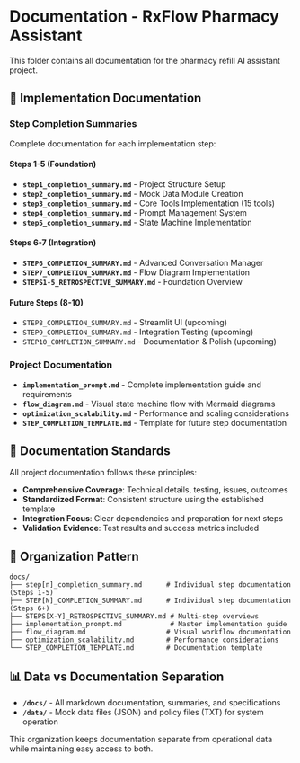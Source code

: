 # Documentation - RxFlow Pharmacy Assistant

This folder contains all documentation for the pharmacy refill AI assistant project.

## 📝 Implementation Documentation

### Step Completion Summaries
Complete documentation for each implementation step:

#### Steps 1-5 (Foundation)
- **`step1_completion_summary.md`** - Project Structure Setup
- **`step2_completion_summary.md`** - Mock Data Module Creation  
- **`step3_completion_summary.md`** - Core Tools Implementation (15 tools)
- **`step4_completion_summary.md`** - Prompt Management System
- **`step5_completion_summary.md`** - State Machine Implementation

#### Steps 6-7 (Integration)  
- **`STEP6_COMPLETION_SUMMARY.md`** - Advanced Conversation Manager
- **`STEP7_COMPLETION_SUMMARY.md`** - Flow Diagram Implementation
- **`STEPS1-5_RETROSPECTIVE_SUMMARY.md`** - Foundation Overview

#### Future Steps (8-10)
- `STEP8_COMPLETION_SUMMARY.md` - Streamlit UI (upcoming)
- `STEP9_COMPLETION_SUMMARY.md` - Integration Testing (upcoming)
- `STEP10_COMPLETION_SUMMARY.md` - Documentation & Polish (upcoming)

### Project Documentation
- **`implementation_prompt.md`** - Complete implementation guide and requirements
- **`flow_diagram.md`** - Visual state machine flow with Mermaid diagrams
- **`optimization_scalability.md`** - Performance and scaling considerations
- **`STEP_COMPLETION_TEMPLATE.md`** - Template for future step documentation

## 🎯 Documentation Standards

All project documentation follows these principles:
- **Comprehensive Coverage**: Technical details, testing, issues, outcomes
- **Standardized Format**: Consistent structure using the established template
- **Integration Focus**: Clear dependencies and preparation for next steps  
- **Validation Evidence**: Test results and success metrics included

## 📁 Organization Pattern

```
docs/
├── step[n]_completion_summary.md      # Individual step documentation (Steps 1-5)
├── STEP[N]_COMPLETION_SUMMARY.md      # Individual step documentation (Steps 6+)
├── STEPS[X-Y]_RETROSPECTIVE_SUMMARY.md # Multi-step overviews
├── implementation_prompt.md            # Master implementation guide
├── flow_diagram.md                    # Visual workflow documentation
├── optimization_scalability.md        # Performance considerations
└── STEP_COMPLETION_TEMPLATE.md        # Documentation template
```

## 📊 Data vs Documentation Separation

- **`/docs/`** - All markdown documentation, summaries, and specifications
- **`/data/`** - Mock data files (JSON) and policy files (TXT) for system operation

This organization keeps documentation separate from operational data while maintaining easy access to both.